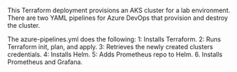 This Terraform deployment provisions an AKS cluster for a lab environment. There are two YAML pipelines for Azure DevOps that provision and destroy the cluster. 

The azure-pipelines.yml does the following:
    1: Installs Terraform.
    2: Runs Terraform init, plan, and apply.
    3: Retrieves the newly created clusters credentials.
    4: Installs Helm.
    5: Adds Prometheus repo to Helm.
    6. Installs Prometheus and Grafana.

